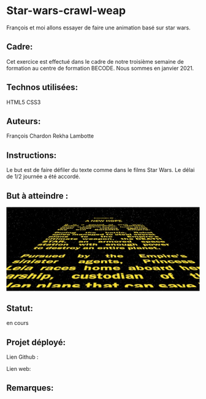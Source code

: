 # Star-wars-crawl-weap

François et moi allons essayer de faire une animation basé sur star wars.

## Cadre:
Cet exercice est effectué dans le cadre de notre troisième semaine de formation au centre de formation BECODE. 
Nous sommes en janvier 2021.

## Technos utilisées:
HTML5
CSS3

## Auteurs: 
François Chardon
Rekha Lambotte

## Instructions:
Le but est de faire défiler du texte comme dans le films Star Wars.
Le délai de 1/2 journée a été accordé.

## But à atteindre :
![goal star wars](image/goal-star-wars.jpg)


## Statut:
en cours

## Projet déployé: 
Lien Github : 

Lien web: 

## Remarques:





